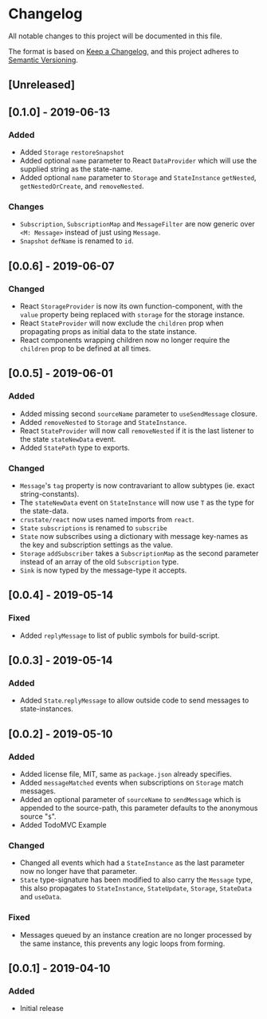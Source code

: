 # Changelog

All notable changes to this project will be documented in this file.

The format is based on [Keep a Changelog](https://keepachangelog.com/en/1.0.0/),
and this project adheres to [Semantic Versioning](https://semver.org/spec/v2.0.0.html).

## [Unreleased]

## [0.1.0] - 2019-06-13
### Added
- Added `Storage` `restoreSnapshot`
- Added optional `name` parameter to React `DataProvider` which will use the
  supplied string as the state-name.
- Added optional `name` parameter to `Storage` and `StateInstance` `getNested`,
  `getNestedOrCreate`, and `removeNested`.

### Changes
- `Subscription`, `SubscriptionMap` and `MessageFilter` are now generic over
  `<M: Message>` instead of just using `Message`.
- `Snapshot` `defName` is renamed to `id`.

## [0.0.6] - 2019-06-07
### Changed
- React `StorageProvider` is now its own function-component, with the `value`
  property being replaced with `storage` for the storage instance.
- React `StateProvider` will now exclude the `children` prop when propagating
  props as initial data to the state instance.
- React components wrapping children now no longer require the `children` prop
  to be defined at all times.

## [0.0.5] - 2019-06-01
### Added
- Added missing second `sourceName` parameter to `useSendMessage` closure.
- Added `removeNested` to `Storage` and `StateInstance`.
- React `StateProvider` will now call `removeNested` if it is the last listener
  to the state `stateNewData` event.
- Added `StatePath` type to exports.

### Changed
- `Message`'s `tag` property is now contravariant to allow subtypes (ie. exact
  string-constants).
- The `stateNewData` event on `StateInstance` will now use `T` as the type
  for the state-data.
- `crustate/react` now uses named imports from `react`.
- `State` `subscriptions` is renamed to `subscribe`
- `State` now subscribes using a dictionary with message key-names as the key
  and subscription settings as the value.
- `Storage` `addSubscriber` takes a `SubscriptionMap` as the second parameter
  instead of an array of the old `Subscription` type.
- `Sink` is now typed by the message-type it accepts.

## [0.0.4] - 2019-05-14
### Fixed
- Added `replyMessage` to list of public symbols for build-script.

## [0.0.3] - 2019-05-14
### Added
- Added `State`.`replyMessage` to allow outside code to send messages to
  state-instances.

## [0.0.2] - 2019-05-10
### Added
- Added license file, MIT, same as `package.json` already specifies.
- Added `messageMatched` events when subscriptions on `Storage` match messages.
- Added an optional parameter of `sourceName` to `sendMessage` which is appended
  to the source-path, this parameter defaults to the anonymous source "`$`".
- Added TodoMVC Example

### Changed
- Changed all events which had a `StateInstance` as the last parameter now no
  longer have that parameter.
- `State` type-signature has been modified to also carry the `Message` type,
  this also propagates to `StateInstance`, `StateUpdate`, `Storage`,
  `StateData` and `useData`.

### Fixed
- Messages queued by an instance creation are no longer processed by the same
  instance, this prevents any logic loops from forming.

## [0.0.1] - 2019-04-10
### Added
- Initial release
